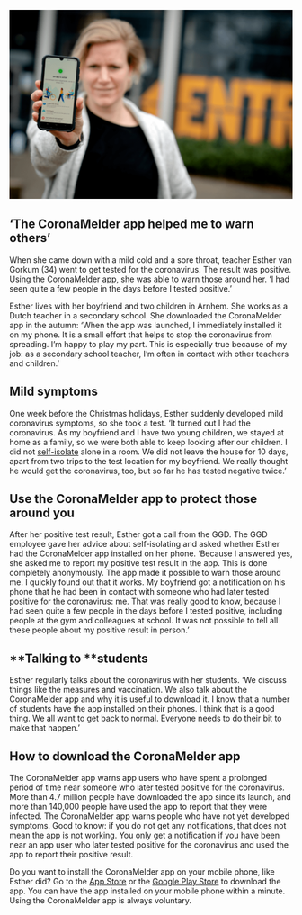 ![Lerares Esther van Gorkum](/media/beeldmateriaal/Esther_van_Gorkum.png)
## ‘The CoronaMelder app helped me to warn others’

When she came down with a mild cold and a sore throat, teacher Esther van Gorkum (34) went to get tested for the coronavirus. The result was positive. Using the CoronaMelder app, she was able to warn those around her. ‘I had seen quite a few people in the days before I tested positive.’

Esther lives with her boyfriend and two children in Arnhem. She works as a Dutch teacher in a secondary school. She downloaded the CoronaMelder app in the autumn: ‘When the app was launched, I immediately installed it on my phone. It is a small effort that helps to stop the coronavirus from spreading. I’m happy to play my part. This is especially true because of my job: as a secondary school teacher, I’m often in contact with other teachers and children.’

## Mild symptoms

One week before the Christmas holidays, Esther suddenly developed mild coronavirus symptoms, so she took a test. ‘It turned out I had the coronavirus. As my boyfriend and I have two young children, we stayed at home as a family, so we were both able to keep looking after our children. I did not [self-isolate](https://www.rivm.nl/en/coronavirus-covid-19/video-isolation-what-does-it-mean) alone in a room. We did not leave the house for 10 days, apart from two trips to the test location for my boyfriend. We really thought he would get the coronavirus, too, but so far he has tested negative twice.’

## Use the CoronaMelder app to protect those around you

After her positive test result, Esther got a call from the GGD. The GGD employee gave her advice about self-isolating and asked whether Esther had the CoronaMelder app installed on her phone. ‘Because I answered yes, she asked me to report my positive test result in the app. This is done completely anonymously. The app made it possible to warn those around me. I quickly found out that it works. My boyfriend got a notification on his phone that he had been in contact with someone who had later tested positive for the coronavirus: me. That was really good to know, because I had seen quite a few people in the days before I tested positive, including people at the gym and colleagues at school. It was not possible to tell all these people about my positive result in person.’

## **Talking to **students

Esther regularly talks about the coronavirus with her students. ‘We discuss things like the measures and vaccination. We also talk about the CoronaMelder app and why it is useful to download it. I know that a number of students have the app installed on their phones. I think that is a good thing. We all want to get back to normal. Everyone needs to do their bit to make that happen.’

## How to download the CoronaMelder app

The CoronaMelder app warns app users who have spent a prolonged period of time near someone who later tested positive for the coronavirus. More than 4.7 million people have downloaded the app since its launch, and more than 140,000 people have used the app to report that they were infected. The CoronaMelder app warns people who have not yet developed symptoms. Good to know: if you do not get any notifications, that does not mean the app is not working. You only get a notification if you have been near an app user who later tested positive for the coronavirus and used the app to report their positive result.

Do you want to install the CoronaMelder app on your mobile phone, like Esther did? Go to the <a href="https://apps.apple.com/nl/app/id1517652429" target="_blank" rel="noreferrer noopener">App Store</a> or the <a href="https://play.google.com/store/apps/details?id=nl.rijksoverheid.en" target="_blank" rel="noreferrer noopener">Google Play Store</a> to download the app. You can have the app installed on your mobile phone within a minute. Using the CoronaMelder app is always voluntary.
